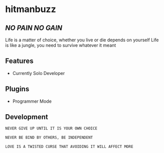 # hitmanbuzz
## _NO PAIN NO GAIN_


Life is a matter of choice, whether you live or die depends on yourself
Life is like a jungle, you need to survive whatever it meant


## Features

- Currently Solo Developer

## Plugins


 - Programmer Mode

## Development


```sh
NEVER GIVE UP UNTIL IT IS YOUR OWN CHOICE
```


```sh
NEVER BE BIND BY OTHERS, BE INDEPENDENT
```


```sh
LOVE IS A TWISTED CURSE THAT AVOIDING IT WILL AFFECT MORE
```
